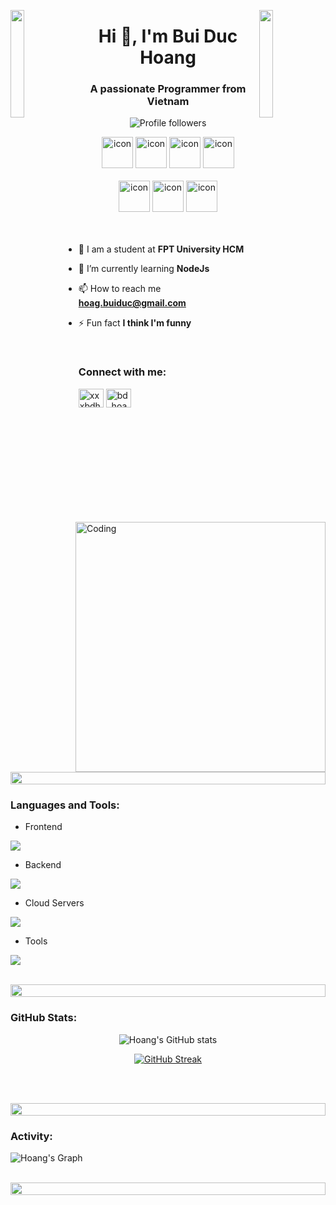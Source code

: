<img align="left" src="https://user-images.githubusercontent.com/65187002/144930161-2f783401-8d27-4fdf-a2f7-cc0ba32f1f1f.gif" width="21%" style="display:inline;"><img align="right" src="https://user-images.githubusercontent.com/65187002/144930161-2f783401-8d27-4fdf-a2f7-cc0ba32f1f1f.gif" width="21%" style="display:inline;">

<h1 align="center">Hi 👋, I'm Bui Duc Hoang</h1>
<h3 align="center">A passionate Programmer from Vietnam</h3>
<!-- <p align="center">I am fascinated by how computer technology 🌐 has brought changes to our lives that could never have been predicted; witnessing the expansion of computer science allowed me to consider studying software engineering from an early age, and my enthusiasm has perpetually developed since this time. And also I love exploring new tech stack 💻 and leveraging them to build cool stuffs 🛠️</p> -->
<p align="center">
 <!-- <img src="https://komarev.com/ghpvc/?username=bdhoag&label=Profile%20views&color=0e75b6&style=flat" alt="bdhoang" /> -->
<!--  <img src="https://img.shields.io/badge/Languages-Python | Java | PHP | Typescript | Node | React -green.svg" alt="hoang's languages" /> -->
 <img alt="Profile followers" src="https://img.shields.io/github/followers/bdhoag">
</p>

<div align="center">
  <img src="https://techstack-generator.vercel.app/react-icon.svg" alt="icon" width="50" height="50" />
  <img src="https://techstack-generator.vercel.app/java-icon.svg" alt="icon" width="50" height="50" />
  <img src="https://techstack-generator.vercel.app/ts-icon.svg" alt="icon" width="50" height="50" />
  <img src="https://techstack-generator.vercel.app/js-icon.svg" alt="icon"width="50" height="50" />
 <!-- <img src="https://techstack-generator.vercel.app/mysql-icon.svg" alt="icon" width="50" height="50" /> -->
  <!-- <img src="https://techstack-generator.vercel.app/python-icon.svg" alt="icon" width="50" height="50" /> -->
</div>

<br>

<div align="center">
  <!-- <img src="https://techstack-generator.vercel.app/docker-icon.svg" alt="icon" width="50" height="50" /> -->
  <!-- <img src="https://techstack-generator.vercel.app/aws-icon.svg" alt="icon" width="50" height="50" /> -->
  <img src="https://techstack-generator.vercel.app/github-icon.svg" alt="icon" width="50" height="50" />
  <img src="https://techstack-generator.vercel.app/prettier-icon.svg" alt="icon" width="50" height="50" />
  <img src="https://techstack-generator.vercel.app/restapi-icon.svg" alt="icon" width="50" height="50" />
  <!-- <img src="https://techstack-generator.vercel.app/graphql-icon.svg" alt="icon" width="50" height="50" /> -->
</div>

<img align="right" alt="Coding" width="400" src="https://user-images.githubusercontent.com/74038190/229223263-cf2e4b07-2615-4f87-9c38-e37600f8381a.gif">
<br><br>

- 🔭 I am a student at **FPT University HCM**

- 🌱 I’m currently learning **NodeJs**

<!--- 👨‍💻 All of my projects are available at [Hoang's workspace](http://)-->

<!--- 💬 Ask me about **Java, Python, PHP and NodeJS**-->

- 📫 How to reach me **hoag.buiduc@gmail.com**

<!---- 📄 Know about my experiences [my experiences](http://))-->

- ⚡ Fun fact **I think I'm funny**

<br>
<h3 align="left">Connect with me:</h3>
<p align="left">
<!-- <a href="https://linkedin.com/in/" target="blank"><img align="center" src="https://raw.githubusercontent.com/rahuldkjain/github-profile-readme-generator/master/src/images/icons/Social/linked-in-alt.svg" alt="" height="30" width="40" /></a> -->
<!-- <a href="https://stackoverflow.com/users/9565088/" target="blank"><img align="center" src="https://raw.githubusercontent.com/rahuldkjain/github-profile-readme-generator/master/src/images/icons/Social/stack-overflow.svg" alt="" height="30" width="40" /></a> -->
<a href="https://fb.com/xxxbdhoang" target="blank"><img align="center" src="https://raw.githubusercontent.com/rahuldkjain/github-profile-readme-generator/master/src/images/icons/Social/facebook.svg" alt="xxxbdhoang" height="30" width="40" /></a>
<a href="https://instagram.com/bd_hoag" target="blank"><img align="center" src="https://raw.githubusercontent.com/rahuldkjain/github-profile-readme-generator/master/src/images/icons/Social/instagram.svg" alt="bd_hoag" height="30" width="40" /></a>
<!-- <a href="https://www.youtube.com/@" target="blank"><img align="center" src="https://raw.githubusercontent.com/rahuldkjain/github-profile-readme-generator/master/src/images/icons/Social/youtube.svg" alt="" height="30" width="40" /></a> -->
</p>
<br>

<img src="https://i.imgur.com/dBaSKWF.gif" height="20" width="100%">

<h3 align="left">Languages and Tools:</h3>

- Frontend
<p align="left">
  <a href="https://skillicons.dev">
    <img src="https://skillicons.dev/icons?i=react,vuejs,tailwind,ts,js" />
    <!-- <img src="https://skillicons.dev/icons?i=ts,js,react,vuejs,nextjs,redux,tailwind,materialui" /> -->
  </a>
</p>

- Backend
<p align="left">
  <a href="https://skillicons.dev">
    <img src="https://skillicons.dev/icons?i=java,nodejs,spring" />
    <!-- <img src="https://skillicons.dev/icons?i=php,laravel,java,nodejs,py,spring,flask,fastapi,express,nestjs" /> -->
  </a>
</p>

<!-- - Database
<p align="left">
  <a href="https://skillicons.dev">
    <img src="https://skillicons.dev/icons?i=mongodb,mysql,postgresql" />
  </a>
</p> -->

- Cloud Servers
<p align="left">
  <a href="https://skillicons.dev">
    <img src="https://skillicons.dev/icons?i=azure,firebase" />
    <!-- <img src="https://skillicons.dev/icons?i=azure,aws,gcp,firebase,cloudflare" /> -->
  </a>
</p>

- Tools
<p align="left">
  <a href="https://skillicons.dev">
    <!-- <img src="https://skillicons.dev/icons?i=git,github,docker,figma,xd,idea,vscode,postman,linux" /> -->
    <img src="https://skillicons.dev/icons?i=git,github,figma,idea,vscode,postman,linux" />
  </a>
</p>

<br/>

<img src="https://i.imgur.com/dBaSKWF.gif" height="20" width="100%">


<h3 align="left">GitHub Stats:</h3>
<div align="center">

![Hoang's GitHub stats](https://github-readme-stats.vercel.app/api?username=bdhoag\&theme=midnight-purple\&show_icons=true\&show=reviews,prs_merged,prs_merged_percentage\&hide=contribs,issues)

[![GitHub Streak](https://streak-stats.demolab.com/?user=bdhoag&theme=midnight-purple)](https://git.io/streak-stats)

</div>

<br><br>

<img src="https://i.imgur.com/dBaSKWF.gif" height="20" width="100%">

<h3 align="left">Activity:</h3>

![Hoang's Graph](https://github-readme-activity-graph.vercel.app/graph?username=bdhoag&custom_title=Hoang's%20GitHub%20Activity%20Graph&bg_color=0D1117&color=7F3FBF&line=7F3FBF&point=7F3FBF&area_color=FFFFFF&title_color=FFFFFF&area=true)
<br><br>

<img src="https://i.imgur.com/dBaSKWF.gif" height="20" width="100%">
